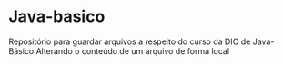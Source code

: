 # Java-basico
Repositório para guardar arquivos a respeito do curso da DIO de Java-Básico
Alterando o conteúdo de um arquivo de forma local